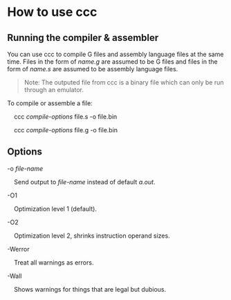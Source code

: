 # How to use ccc

## Running the compiler & assembler

You can use ccc to compile G files and assembly language files at the same time. Files in the form of *name.g* are assumed to be G files and files in the form of *name.s* are assumed to be assembly language files.

> Note: The outputed file from ccc is a binary file which can only be run through an emulator.

To compile or assemble a file:

<span>&nbsp;&nbsp;&nbsp;&nbsp;ccc </span><i>compile-options</i><span> file.s -o file.bin</span>

<span>&nbsp;&nbsp;&nbsp;&nbsp;ccc </span><i>compile-options</i><span> file.g -o file.bin</span>

## Options

-o *file-name*

<span>&nbsp;&nbsp;&nbsp;&nbsp;Send output to </span><i>file-name</i><span> instead of default <i>a.out</i>.</span>

-O1

<span>&nbsp;&nbsp;&nbsp;&nbsp;Optimization level 1 (default).</span>

-O2

<span>&nbsp;&nbsp;&nbsp;&nbsp;Optimization level 2, shrinks instruction operand sizes.</span>

-Werror

<span>&nbsp;&nbsp;&nbsp;&nbsp;Treat all warnings as errors.</span>

-Wall

<span>&nbsp;&nbsp;&nbsp;&nbsp;Shows warnings for things that are legal but dubious.</span>

